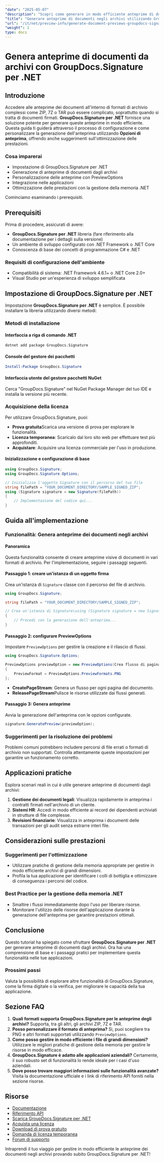 ```yaml
---
"date": "2025-05-07"
"description": "Scopri come generare in modo efficiente anteprime di documenti dagli archivi utilizzando GroupDocs.Signature per .NET. Questa guida illustra la configurazione, la personalizzazione e l'ottimizzazione delle prestazioni."
"title": "Generare anteprime di documenti negli archivi utilizzando GroupDocs.Signature per .NET&#58; una guida completa"
"url": "/it/net/preview-info/generate-document-previews-groupdocs-signature-net/"
"weight": 1
type: docs
---
```

# Genera anteprime di documenti da archivi con GroupDocs.Signature per .NET

## Introduzione
Accedere alle anteprime dei documenti all'interno di formati di archivio complessi come ZIP, 7Z o TAR può essere complicato, soprattutto quando si tratta di documenti firmati. **GroupDocs.Signature per .NET** fornisce una soluzione potente per generare queste anteprime in modo efficiente. Questa guida ti guiderà attraverso il processo di configurazione e come personalizzare la generazione dell'anteprima utilizzando **Opzioni di anteprima**, offrendo anche suggerimenti sull'ottimizzazione delle prestazioni.

### Cosa imparerai
- Impostazione di GroupDocs.Signature per .NET
- Generazione di anteprime di documenti dagli archivi
- Personalizzazione delle anteprime con PreviewOptions
- Integrazione nelle applicazioni
- Ottimizzazione delle prestazioni con la gestione della memoria .NET

Cominciamo esaminando i prerequisiti.

## Prerequisiti
Prima di procedere, assicurati di avere:

- **GroupDocs.Signature per .NET** libreria (fare riferimento alla documentazione per i dettagli sulla versione)
- Un ambiente di sviluppo configurato con .NET Framework o .NET Core
- Conoscenza di base dei concetti di programmazione C# e .NET

### Requisiti di configurazione dell'ambiente
- Compatibilità di sistema: .NET Framework 4.6.1+ o .NET Core 2.0+
- Visual Studio per un'esperienza di sviluppo semplificata

## Impostazione di GroupDocs.Signature per .NET
Impostazione **GroupDocs.Signature per .NET** è semplice. È possibile installare la libreria utilizzando diversi metodi:

### Metodi di installazione
#### Interfaccia a riga di comando .NET
```bash
dotnet add package GroupDocs.Signature
```

#### Console del gestore dei pacchetti
```powershell
Install-Package GroupDocs.Signature
```

#### Interfaccia utente del gestore pacchetti NuGet
Cerca "GroupDocs.Signature" nel NuGet Package Manager del tuo IDE e installa la versione più recente.

### Acquisizione della licenza
Per utilizzare GroupDocs.Signature, puoi:
- **Prova gratuita**Scarica una versione di prova per esplorare le funzionalità.
- **Licenza temporanea**: Scaricalo dal loro sito web per effettuare test più approfonditi.
- **Acquistare**: Acquisire una licenza commerciale per l'uso in produzione.

#### Inizializzazione e configurazione di base
```csharp
using GroupDocs.Signature;
using GroupDocs.Signature.Options;

// Inizializza l'oggetto Signature con il percorso del tuo file
string filePath = "YOUR_DOCUMENT_DIRECTORY/SAMPLE_SIGNED_ZIP";
using (Signature signature = new Signature(filePath))
{
    // Implementazione del codice qui...
}
```

## Guida all'implementazione
### Funzionalità: Genera anteprime dei documenti negli archivi
#### Panoramica
Questa funzionalità consente di creare anteprime visive di documenti in vari formati di archivio. Per l'implementazione, seguire i passaggi seguenti.

#### Passaggio 1: creare un'istanza di un oggetto firma
Crea un'istanza di `Signature` classe con il percorso del file di archivio.
```csharp
using GroupDocs.Signature;

string filePath = "YOUR_DOCUMENT_DIRECTORY/SAMPLE_SIGNED_ZIP";

// Crea un'istanza di Signature\using (Signature signature = new Signature(filePath))
{
    // Procedi con la generazione dell'anteprima...
}
```

#### Passaggio 2: configurare PreviewOptions
Impostare `PreviewOptions` per gestire la creazione e il rilascio di flussi.
```csharp
using GroupDocs.Signature.Options;

PreviewOptions previewOption = new PreviewOptions(Crea flusso di pagina, ReleasePageStream)
{
    PreviewFormat = PreviewOptions.PreviewFormats.PNG
};
```
- **CreatePageStream**: Genera un flusso per ogni pagina del documento.
- **ReleasePageStream**Pulisce le risorse utilizzate dai flussi generati.

#### Passaggio 3: Genera anteprime
Avvia la generazione dell'anteprima con le opzioni configurate.
```csharp
signature.GeneratePreview(previewOption);
```

### Suggerimenti per la risoluzione dei problemi
Problemi comuni potrebbero includere percorsi di file errati o formati di archivio non supportati. Controlla attentamente queste impostazioni per garantire un funzionamento corretto.

## Applicazioni pratiche
Esplora scenari reali in cui è utile generare anteprime di documenti dagli archivi:
1. **Gestione dei documenti legali**: Visualizza rapidamente in anteprima i contratti firmati nell'archivio di un cliente.
2. **Sistemi HR**: Accedi in modo efficiente ai record dei dipendenti archiviati in strutture di file complesse.
3. **Revisioni finanziarie**: Visualizza in anteprima i documenti delle transazioni per gli audit senza estrarre interi file.

## Considerazioni sulle prestazioni
### Suggerimenti per l'ottimizzazione
- Utilizzare pratiche di gestione della memoria appropriate per gestire in modo efficiente archivi di grandi dimensioni.
- Profila la tua applicazione per identificare i colli di bottiglia e ottimizzare di conseguenza i percorsi del codice.

### Best Practice per la gestione della memoria .NET
- Smaltire i flussi immediatamente dopo l'uso per liberare risorse.
- Monitorare l'utilizzo delle risorse dell'applicazione durante la generazione dell'anteprima per garantire prestazioni ottimali.

## Conclusione
Questo tutorial ha spiegato come sfruttare **GroupDocs.Signature per .NET** per generare anteprime di documenti dagli archivi. Ora hai una comprensione di base e i passaggi pratici per implementare questa funzionalità nelle tue applicazioni.

### Prossimi passi
Valuta la possibilità di esplorare altre funzionalità di GroupDocs.Signature, come la firma digitale o la verifica, per migliorare le capacità della tua applicazione.

## Sezione FAQ
1. **Quali formati supporta GroupDocs.Signature per le anteprime degli archivi?** 
   Supporta, tra gli altri, gli archivi ZIP, 7Z e TAR.
2. **Posso personalizzare il formato di anteprima?**
   Sì, puoi scegliere tra PNG e altri formati supportati utilizzando `PreviewOptions`.
3. **Come posso gestire in modo efficiente i file di grandi dimensioni?**
   Utilizzare le migliori pratiche di gestione della memoria per gestire le risorse in modo efficace.
4. **GroupDocs.Signature è adatto alle applicazioni aziendali?**
   Certamente, il suo robusto set di funzionalità lo rende ideale per i casi d'uso aziendali.
5. **Dove posso trovare maggiori informazioni sulle funzionalità avanzate?**
   Visita la documentazione ufficiale e i link di riferimento API forniti nella sezione risorse.

## Risorse
- [Documentazione](https://docs.groupdocs.com/signature/net/)
- [Riferimento API](https://reference.groupdocs.com/signature/net/)
- [Scarica GroupDocs.Signature per .NET](https://releases.groupdocs.com/signature/net/)
- [Acquista una licenza](https://purchase.groupdocs.com/buy)
- [Download di prova gratuito](https://releases.groupdocs.com/signature/net/)
- [Domanda di licenza temporanea](https://purchase.groupdocs.com/temporary-license/)
- [Forum di supporto](https://forum.groupdocs.com/c/signature/)

Intraprendi il tuo viaggio per gestire in modo efficiente le anteprime dei documenti negli archivi provando subito GroupDocs.Signature per .NET!